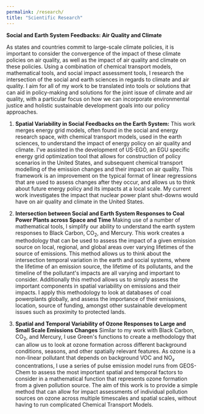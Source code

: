 ```yaml
---
permalink: /research/
title: "Scientific Research"
---
```

**Social and Earth System Feedbacks: Air Quality and Climate** 

As states and countries commit to large-scale climate policies, it is important to consider the convergence of the impact of these climate policies on air quality, as well as the impact of air quality and climate on these policies. Using a combination of chemical transport models, mathematical tools, and social impact assessment tools, I research the intersection of the social and earth sciences in regards to climate and air quality. I aim for all of my work to be translated into tools or solutions that can aid in policy-making and solutions for the joint issue of climate and air quality, with a particular focus on how we can incorporate environmental justice and holistic sustainable development goals into our policy approaches. 

1. **Spatial Variability in Social Feedbacks on the Earth System:** 
This work merges energy grid models, often found in the social and energy research space, with chemical transport models, used in the earth sciences, to understand the impact of energy policy on air quality and climate. I've assisted in the development of US-EGO, an EGU specific energy grid optimization tool that allows for construction of policy scenarios in the United States, and subsequent chemical transport modelling of the emission changes and their impact on air quality. This framework is an improvement on the typical format of linear regressions that are used to assess changes after they occur, and allows us to think about future energy policy and its impacts at a local scale. My current work investigates the impact that nuclear power plant shut-downs would have on air quality and climate in the United States.

2. **Intersection between Social and Earth System Responses to Coal Power Plants across Space and Time**
Making use of a number of mathematical tools, I simplify our ability to understand the earth system responses to Black Carbon, CO$_2$, and Mercury. This work creates a methodology that can be used to assess the impact of a given emission source on local, regional, and global areas over varying lifetimes of the source of emissions. This method allows us to think about the intersection temporal variation in the earth and social systems, where the lifetime of an emission source, the lifetime of its pollutants, and the timeline of the pollutant's impacts are all varying and important to consider. Additionally this method allows us to simply assess the important components in spatial variability on emissions and their impacts. I apply this methodology to look at databases of coal powerplants globally, and assess the importance of their emissions, location, source of funding, amongst other sustainable development issues such as proximity to protected lands. 

3. **Spatial and Temporal Variability of Ozone Responses to Large and Small Scale Emissions Changes**
Similar to my work with  Black Carbon, CO$_2$, and Mercury, I use Green's functions to create a methodology that can allow us to look at ozone formation across different background conditions, seasons, and other spatially relevant features. As ozone is a non-linear pollutant that depends on background VOC and NO$_x$ concentrations, I use a series of pulse emission model runs from GEOS-Chem to assess the most important spatial and temporal factors to consider in a mathematical function that represents ozone formation from a given pollution source. The aim of this work is to provide a simple method that can allow for impact assessments of individual pollution sources on ozone across multiple timescales and spatial scales, without having to run complicated Chemical Transport Models. 



